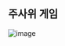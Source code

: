 ## 주사위 게임

![image](https://github.com/Wlfjd/DiceGame/assets/103630185/2a04e55b-617c-409a-8d6f-1d3fcaa4fff7)
